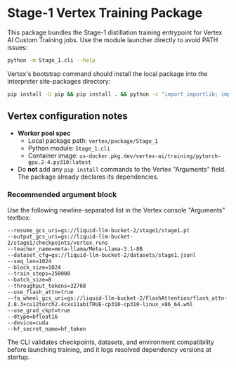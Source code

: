 # Stage-1 Vertex Training Package

<!--
Worker pool spec:
local-package-path=vertex/package/Stage_1
python-module=Stage_1.cli
container-image-uri=us-docker.pkg.dev/vertex-ai/training/pytorch-gpu.2-4.py310:latest
-->

This package bundles the Stage-1 distillation training entrypoint for Vertex AI
Custom Training jobs. Use the module launcher directly to avoid PATH issues:

```bash
python -m Stage_1.cli --help
```

Vertex's bootstrap command should install the local package into the interpreter
site-packages directory:

```bash
pip install -U pip && pip install . && python -c "import importlib; importlib.import_module('Stage_1.cli')"
```

## Vertex configuration notes

- **Worker pool spec**
  - Local package path: `vertex/package/Stage_1`
  - Python module: `Stage_1.cli`
  - Container image: `us-docker.pkg.dev/vertex-ai/training/pytorch-gpu.2-4.py310:latest`
- Do **not** add any `pip install` commands to the Vertex "Arguments" field. The
  package already declares its dependencies.

### Recommended argument block

Use the following newline-separated list in the Vertex console "Arguments"
textbox:

```
--resume_gcs_uri=gs://liquid-llm-bucket-2/stage1/stage1.pt
--output_gcs_uri=gs://liquid-llm-bucket-2/stage1/checkpoints/vertex_runs
--teacher_name=meta-llama/Meta-Llama-3.1-8B
--dataset_cfg=gs://liquid-llm-bucket-2/datasets/stage1.jsonl
--seq_len=1024
--block_size=1024
--train_steps=250000
--batch_size=8
--throughput_tokens=32768
--use_flash_attn=true
--fa_wheel_gcs_uri=gs://liquid-llm-bucket-2/FlashAttention/flash_attn-2.8.3+cu12torch2.4cxx11abiTRUE-cp310-cp310-linux_x86_64.whl
--use_grad_ckpt=true
--dtype=bfloat16
--device=cuda
--hf_secret_name=hf_token
```

The CLI validates checkpoints, datasets, and environment compatibility before
launching training, and it logs resolved dependency versions at startup.
